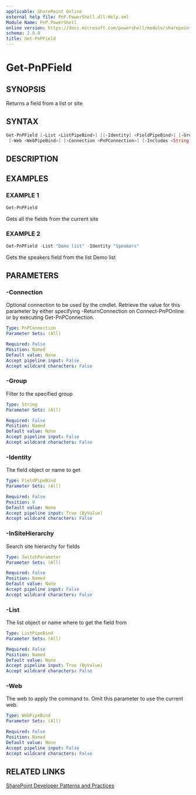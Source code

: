 ```yaml
---
applicable: SharePoint Online
external help file: PnP.PowerShell.dll-Help.xml
Module Name: PnP.PowerShell
online version: https://docs.microsoft.com/powershell/module/sharepoint-pnp/get-pnpfield
schema: 2.0.0
title: Get-PnPField
---
```


# Get-PnPField

## SYNOPSIS
Returns a field from a list or site

## SYNTAX

```powershell
Get-PnPField [-List <ListPipeBind>] [[-Identity] <FieldPipeBind>] [-Group <String>] [-InSiteHierarchy]
 [-Web <WebPipeBind>] [-Connection <PnPConnection>] [-Includes <String[]>] [<CommonParameters>]
```

## DESCRIPTION

## EXAMPLES

### EXAMPLE 1
```powershell
Get-PnPField
```

Gets all the fields from the current site

### EXAMPLE 2
```powershell
Get-PnPField -List "Demo list" -Identity "Speakers"
```

Gets the speakers field from the list Demo list

## PARAMETERS

### -Connection
Optional connection to be used by the cmdlet. Retrieve the value for this parameter by either specifying -ReturnConnection on Connect-PnPOnline or by executing Get-PnPConnection.

```yaml
Type: PnPConnection
Parameter Sets: (All)

Required: False
Position: Named
Default value: None
Accept pipeline input: False
Accept wildcard characters: False
```

### -Group
Filter to the specified group

```yaml
Type: String
Parameter Sets: (All)

Required: False
Position: Named
Default value: None
Accept pipeline input: False
Accept wildcard characters: False
```

### -Identity
The field object or name to get

```yaml
Type: FieldPipeBind
Parameter Sets: (All)

Required: False
Position: 0
Default value: None
Accept pipeline input: True (ByValue)
Accept wildcard characters: False
```

### -InSiteHierarchy
Search site hierarchy for fields

```yaml
Type: SwitchParameter
Parameter Sets: (All)

Required: False
Position: Named
Default value: None
Accept pipeline input: False
Accept wildcard characters: False
```

### -List
The list object or name where to get the field from

```yaml
Type: ListPipeBind
Parameter Sets: (All)

Required: False
Position: Named
Default value: None
Accept pipeline input: True (ByValue)
Accept wildcard characters: False
```

### -Web
The web to apply the command to. Omit this parameter to use the current web.

```yaml
Type: WebPipeBind
Parameter Sets: (All)

Required: False
Position: Named
Default value: None
Accept pipeline input: False
Accept wildcard characters: False
```

## RELATED LINKS

[SharePoint Developer Patterns and Practices](https://aka.ms/sppnp)